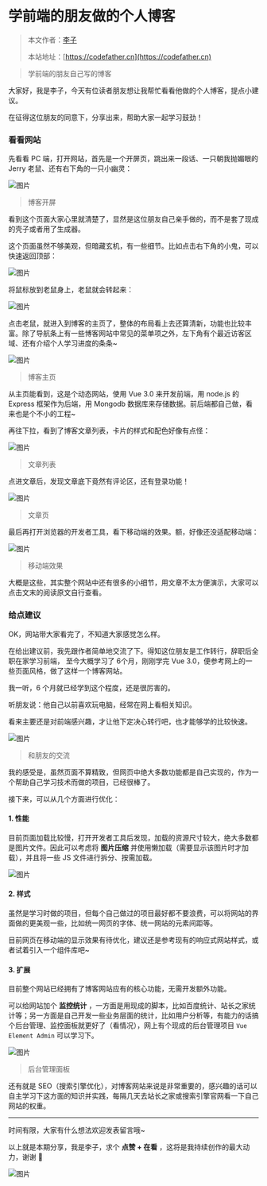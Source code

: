 # 学前端的朋友做的个人博客

> 本文作者：[李子](https://yuyuanweb.feishu.cn/wiki/Abldw5WkjidySxkKxU2cQdAtnah)
>
> 本站地址：[https://codefather.cn](https://codefather.cn)

> 学前端的朋友自己写的博客

大家好，我是李子，今天有位读者朋友想让我帮忙看看他做的个人博客，提点小建议。

在征得这位朋友的同意下，分享出来，帮助大家一起学习鼓劲！

### 看看网站

先看看 PC 端，打开网站，首先是一个开屏页，跳出来一段话、一只朝我抛媚眼的 Jerry 老鼠、还有右下角的一只小幽灵：

![图片](https://pic.yupi.icu/5563/202311081413138.png)

> 博客开屏

看到这个页面大家心里就清楚了，显然是这位朋友自己亲手做的，而不是套了现成的壳子或者用了生成器。

这个页面虽然不够美观，但暗藏玄机，有一些细节。比如点击右下角的小鬼，可以快速返回顶部：

![图片](https://pic.yupi.icu/5563/202311081413799.png)

将鼠标放到老鼠身上，老鼠就会转起来：

![图片](https://pic.yupi.icu/5563/202311081413899.png)

点击老鼠，就进入到博客的主页了，整体的布局看上去还算清新，功能也比较丰富。除了导航条上有一些博客网站中常见的菜单项之外，左下角有个最近访客区域、还有介绍个人学习进度的条条~

![图片](https://pic.yupi.icu/5563/202311081413017.png)

> 博客主页

从主页能看到，这是个动态网站，使用 Vue 3.0 来开发前端，用 node.js 的 Express 框架作为后端，用 Mongodb 数据库来存储数据。前后端都自己做，看来也是个不小的工程~

再往下拉，看到了博客文章列表，卡片的样式和配色好像有点怪：

![图片](https://pic.yupi.icu/5563/202311081413170.png)

> 文章列表

点进文章后，发现文章底下竟然有评论区，还有登录功能！

![图片](https://pic.yupi.icu/5563/202311081413824.png)

> 文章页

最后再打开浏览器的开发者工具，看下移动端的效果。额，好像还没适配移动端：

![图片](https://pic.yupi.icu/5563/202311081413476.png)

> 移动端效果

大概是这些，其实整个网站中还有很多的小细节，用文章不太方便演示，大家可以点击文末的阅读原文自行查看。

### 给点建议

OK，网站带大家看完了，不知道大家感觉怎么样。

在给出建议前，我先跟作者简单地交流了下。得知这位朋友是工作转行，辞职后全职在家学习前端， 至今大概学习了 6个月，刚刚学完 Vue 3.0，便参考网上的一些页面风格，做了这样一个博客网站。

我一听，6 个月就已经学到这个程度，还是很厉害的。

听朋友说：他自己以前喜欢玩电脑，经常在网上看相关知识。

看来主要还是对前端感兴趣，才让他下定决心转行吧，也才能够学的比较快速。

![图片](https://pic.yupi.icu/5563/202311081413186.png)

> 和朋友的交流

我的感受是，虽然页面不算精致，但网页中绝大多数功能都是自己实现的，作为一个帮助自己学习技术而做的项目，已经很棒了。

接下来，可以从几个方面进行优化：

#### 1. 性能

目前页面加载比较慢，打开开发者工具后发现，加载的资源尺寸较大，绝大多数都是图片文件。因此可以考虑将 **图片压缩** 并使用懒加载（需要显示该图片时才加载），并且将一些 JS 文件进行拆分、按需加载。

![图片](https://pic.yupi.icu/5563/202311081413140.png)

#### 2. 样式

虽然是学习时做的项目，但每个自己做过的项目最好都不要浪费，可以将网站的界面做的更美观一些，比如统一网页的字体、统一网站的元素间距等。

目前网页在移动端的显示效果有待优化，建议还是参考现有的响应式网站样式，或者试着引入一个组件库吧~

#### 3. 扩展

目前整个网站已经拥有了博客网站应有的核心功能，无需开发额外功能。

可以给网站加个 **监控统计** ，一方面是用现成的脚本，比如百度统计、站长之家统计等；另一方面是自己开发一些业务层面的统计，比如用户分析等，有能力的话搞个后台管理、监控面板就更好了（看情况），网上有个现成的后台管理项目 `Vue Element Admin` 可以学习下。

![图片](https://pic.yupi.icu/5563/202311081413447.png)

> 后台管理面板

还有就是 SEO（搜索引擎优化），对博客网站来说是非常重要的，感兴趣的话可以自主学习下这方面的知识并实践，每隔几天去站长之家或搜索引擎官网看一下自己网站的权重。



------


时间有限，大家有什么想法欢迎发表留言哦~

以上就是本期分享，我是李子，求个 **点赞 + 在看** ，这将是我持续创作的最大动力，谢谢 🙏

![图片](https://pic.yupi.icu/5563/202311081413479.png)